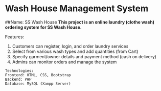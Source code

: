 # Wash House Management System
##Name: SS Wash House
**This project is an online laundry (clothe wash) ordering system for SS Wash House.**

Features:
1. Customers can register, login, and order laundry services
2. Select from various wash types and add quantities (from Cart)
3. Specify garment/owner details and payment method (cash on delivery)
4. Admins can monitor orders and manage the system

```
Technologies:
Frontend: HTML, CSS, Bootstrap
Backend: PHP
Database: MySQL (Xampp Server)
```

